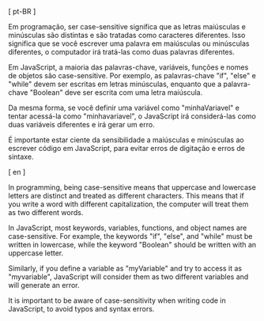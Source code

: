 [ pt-BR ]

Em programação, ser case-sensitive significa que as letras maiúsculas e minúsculas são distintas e são tratadas como caracteres diferentes. Isso significa que se você escrever uma palavra em maiúsculas ou minúsculas diferentes, o computador irá tratá-las como duas palavras diferentes.

Em JavaScript, a maioria das palavras-chave, variáveis, funções e nomes de objetos são case-sensitive. Por exemplo, as palavras-chave "if", "else" e "while" devem ser escritas em letras minúsculas, enquanto que a palavra-chave "Boolean" deve ser escrita com uma letra maiúscula.

Da mesma forma, se você definir uma variável como "minhaVariavel" e tentar acessá-la como "minhavariavel", o JavaScript irá considerá-las como duas variáveis diferentes e irá gerar um erro.

É importante estar ciente da sensibilidade a maiúsculas e minúsculas ao escrever código em JavaScript, para evitar erros de digitação e erros de sintaxe.


[ en ]

In programming, being case-sensitive means that uppercase and lowercase letters are distinct and treated as different characters. This means that if you write a word with different capitalization, the computer will treat them as two different words.

In JavaScript, most keywords, variables, functions, and object names are case-sensitive. For example, the keywords "if", "else", and "while" must be written in lowercase, while the keyword "Boolean" should be written with an uppercase letter.

Similarly, if you define a variable as "myVariable" and try to access it as "myvariable", JavaScript will consider them as two different variables and will generate an error.

It is important to be aware of case-sensitivity when writing code in JavaScript, to avoid typos and syntax errors.